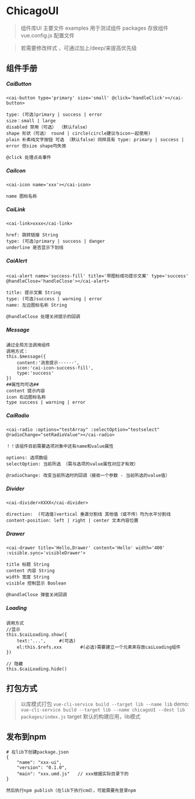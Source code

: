 # ChicagoUI
> 组件库UI
> 主要文件
>   examples 用于测试组件
>   packages 存放组件
>   vue.config.js 配置文件

> 若需要修改样式 ，可通过加上/deep/来提高优先级

## 组件手册
##### CaiButton
```
<cai-button type='primary' size='small' @click='handleClick'></cai-button>

type: (可选)primary | success | error
size：small | large
disabled 禁用（可选） （默认false）
shape 形状（可选） round | circle(circle建议与icon一起使用)
plain 朴素纯文字按钮 可选 （默认false）同样具有 type: primary | success | error 但size shape均失效

@click 处理点击事件
```

##### CaiIcon
```
<cai-icon name='xxx'></cai-icon>

name 图标名称
```

##### CaiLink
```
<cai-link>xxxx</cai-link>

href: 跳转链接 String
type: (可选)primary | success | danger
underline 是否显示下划线
```

##### CaiAlert
```
<cai-alert name='success-fill' title='带图标成功提示文案' type='success' @handleClose='handleClose'></cai-alert>

title: 提示文案 String
type: (可选)success | warning | error
name: 左边图标名称 String

@handleClose 处理关闭提示的回调
```

##### Message
```
通过全局方法调用组件
调用方式：
this.$message({
    content:'消息提示······',
    icon:'cai-icon-success-fill',
    type:'success'
})
##属性均可选##
content 提示内容
icon 右边图标名称
type success | warning | error
```

##### CaiRadio
```
<cai-radio :options="testArray" :selectOption="testselect" @radioChange="setRadioValue"></cai-radio>

！！该组件目前需要选项对象中还有name和value属性

options: 选项数组
selectOption: 当前所选 （需与选项的value属性对应才有效）

@radioChange: 改变当前所选时的回调（接收一个参数 - 当前所选的value值）
```

##### Divider
```
<cai-divider>XXXX</cai-divider>

direction:  (可选值)vertical 垂直分割线 其他值（或不传）均为水平分割线
content-position: left | right | center 文本内容位置
```
##### Drawer
```
<cai-drawer title='Hello,Drawer' content='Hello' width='400' :visible.sync='visibleDrawer'>

title 标题 String
content 内容 String
width 宽度 String
visible 控制显示 Boolean

@handleClose 弹窗关闭回调 
```
##### Loading
```
调用方式
//显示
this.$caiLoading.show({
    text:'...',     #(可选)
    el:this.$refs.xxx       #(必选)需要建立一个元素来存放caiLoading组件
})

// 隐藏
this.$caiLoading.hide()
```



## 打包方式
> 以库模式打包  `vue-cli-service build --target lib --name lib`
> demo: `vue-cli-service build --target lib --name chicagoUI --dest lib packages/index.js`
> target 默认的构建应用，lib模式
## 发布到npm
```
# 在lib下创建package.json
{
    "name": "xxx-ui",
    "version": "0.1.0",
    "main": "xxx.umd.js"   // xxx根据实际目录下的
}

然后执行npm publish（在lib下执行cmd），可能需要先登录npm
```


